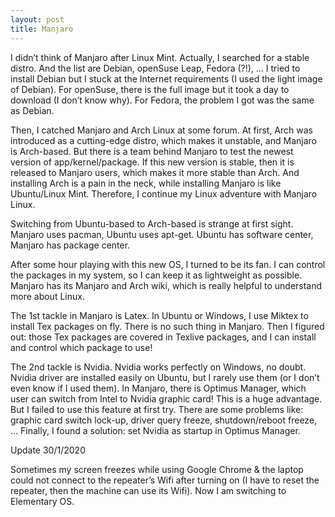 ```yaml
---
layout: post
title: Manjaro
---
```


I didn’t think of Manjaro after Linux Mint. Actually, I searched for a stable distro. And the list are Debian, openSuse Leap, Fedora (?!), … I tried to install Debian but I stuck at the Internet requirements (I used the light image of Debian). For openSuse, there is the full image but it took a day to download (I don’t know why). For Fedora, the problem I got was the same as Debian.

Then, I catched Manjaro and Arch Linux at some forum. At first, Arch was introduced as a cutting-edge distro, which makes it unstable, and Manjaro is Arch-based. But there is a team behind Manjaro to test the newest version of app/kernel/package. If this new version is stable, then it is released to Manjaro users, which makes it more stable than Arch. And installing Arch is a pain in the neck, while installing Manjaro is like Ubuntu/Linux Mint. Therefore, I continue my Linux adventure with Manjaro Linux.

Switching from Ubuntu-based to Arch-based is strange at first sight. Manjaro uses pacman, Ubuntu uses apt-get. Ubuntu has software center, Manjaro has package center.

After some hour playing with this new OS, I turned to be its fan. I can control the packages in my system, so I can keep it as lightweight as possible. Manjaro has its Manjaro and Arch wiki, which is really helpful to understand more about Linux. 

The 1st tackle in Manjaro is Latex. In Ubuntu or Windows, I use Miktex to install Tex packages on fly. There is no such thing in Manjaro. Then I figured out: those Tex packages are covered in Texlive packages, and I can install and control which package to use!

The 2nd tackle is Nvidia. Nvidia works perfectly on Windows, no doubt. Nvidia driver are installed easily on Ubuntu, but I rarely use them (or I don’t even know if I used them). In Manjaro, there is Optimus Manager, which user can switch from Intel to Nvidia graphic card! This is a huge advantage. But I failed to use this feature at first try. There are some problems like: graphic card switch lock-up, driver query freeze, shutdown/reboot freeze, … Finally, I found a solution: set Nvidia as startup in Optimus Manager.

Update 30/1/2020

Sometimes my screen freezes while using Google Chrome & the laptop could not connect to the repeater’s Wifi after turning on (I have to reset the repeater, then the machine can use its Wifi). Now I am switching to Elementary OS.